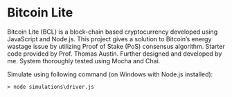 # Bitcoin Lite
Bitcoin Lite (BCL) is a block-chain based cryptocurrency developed using JavaScript and Node.js.
This project gives a solution to Bitcoin’s energy wastage issue by utilizing Proof of Stake (PoS) consensus algorithm.
Starter code provided by Prof. Thomas Austin. Further designed and developed by me.
System thoroughly tested using Mocha and Chai.

Simulate using following command (on Windows with Node.js installed):
```
> node simulations\driver.js
```
